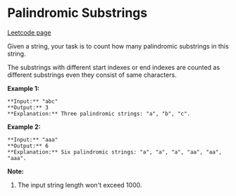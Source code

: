 # Palindromic Substrings
[Leetcode page](https://leetcode.com/problems/palindromic-substrings/description)

Given a string, your task is to count how many palindromic substrings in this
string.

The substrings with different start indexes or end indexes are counted as
different substrings even they consist of same characters.

**Example 1:**  

    
    
    **Input:** "abc"
    **Output:** 3
    **Explanation:** Three palindromic strings: "a", "b", "c".
    

**Example 2:**  

    
    
    **Input:** "aaa"
    **Output:** 6
    **Explanation:** Six palindromic strings: "a", "a", "a", "aa", "aa", "aaa".
    

**Note:**  

  1. The input string length won't exceed 1000.

